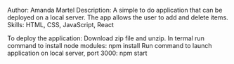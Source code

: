 Author: Amanda Martel
Description: A simple to do application that can be deployed on a local server. The app allows the user to add and delete items.
Skills: HTML, CSS, JavaScript, React

To deploy the application:
Download zip file and unzip.
In termal run command to install node modules: npm install
Run command to launch application on local server, port 3000: npm start
